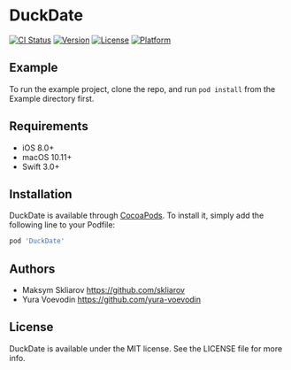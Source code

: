 # DuckDate

[![CI Status](http://img.shields.io/travis/appdev-academy/DuckDate.svg?style=flat)](https://travis-ci.org/appdev-academy/DuckDate)
[![Version](https://img.shields.io/cocoapods/v/DuckDate.svg?style=flat)](http://cocoapods.org/pods/DuckDate)
[![License](https://img.shields.io/cocoapods/l/DuckDate.svg?style=flat)](http://cocoapods.org/pods/DuckDate)
[![Platform](https://img.shields.io/cocoapods/p/DuckDate.svg?style=flat)](http://cocoapods.org/pods/DuckDate)

## Example

To run the example project, clone the repo, and run `pod install` from the Example directory first.

## Requirements

- iOS 8.0+
- macOS 10.11+
- Swift 3.0+

## Installation

DuckDate is available through [CocoaPods](http://cocoapods.org). To install
it, simply add the following line to your Podfile:

```ruby
pod 'DuckDate'
```

## Authors

- Maksym Skliarov https://github.com/skliarov
- Yura Voevodin https://github.com/yura-voevodin

## License

DuckDate is available under the MIT license. See the LICENSE file for more info.
